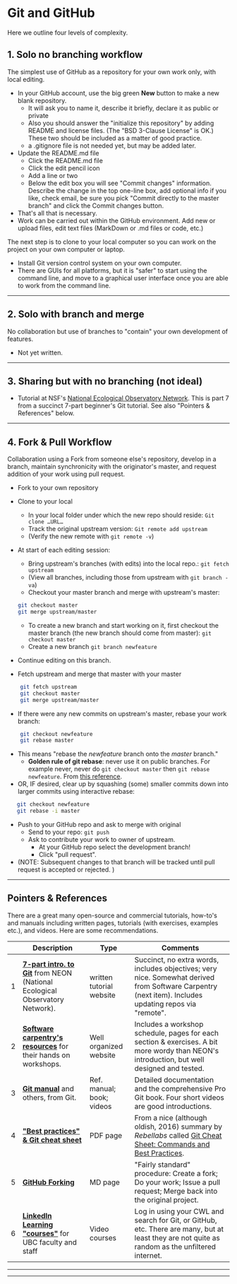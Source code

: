 # Git and GitHub

Here we outline four levels of complexity.

## 1. Solo no branching workflow

The simplest use of GitHub as a repository for your own work only, with local editing.

- In your GitHub account, use the big green **New** button to make a new blank repository.
  - It will ask you to name it, describe it briefly, declare it as public or private
  - Also you should answer the "initialize this repository" by adding README and license files. (The "BSD 3-Clause License" is OK.) These two should be included as a matter of good practice. 
  - a .gitignore file is not needed yet, but may be added later.
- Update the README.md file
  - Click the README.md file
  - Click the edit pencil icon
  - Add a line or two
  - Below the edit box you will see "Commit changes" information. Describe the change in the top one-line box, add optional info if you like, check email, be sure you pick "Commit directly to the master branch" and click the Commit changes button.
- That's all that is necessary.
- Work can be carried out within the GitHub environment. Add new or upload files, edit text files (MarkDown or .md files or code, etc.) 

The next step is to clone to your local computer so you can work on the project on your own computer or laptop.

- Install Git version control system on your own computer.
- There are GUIs for all platforms, but it is "safer" to start using the command line, and move to a graphical user interface once you are able to work from the command line. 

---

## 2. Solo with branch and merge

No collaboration but use of branches to "contain" your own development of features.

- Not yet written.

---

## 3. Sharing but with no branching (not ideal)

- Tutorial at NSF's [National Ecological Observatory Network](https://www.neonscience.org/git-setup-remote). This is part 7 from a succinct 7-part beginner's Git tutorial. See also "Pointers & References" below. 

---

## 4. Fork & Pull Workflow

Collaboration using a Fork from someone else's repository, develop in a branch, maintain synchronicity with the originator's master, and request addition of your work using pull request. 

- Fork to your own repository
- Clone to your local 
  - In your local folder under which the new repo should reside: `Git clone …URL…`
  - Track the original upstream version: `Git remote add upstream`
  - (Verify the new remote with `git remote -v`)
- At start of each editing session:
  - Bring upstream's branches (with edits) into the local repo.: `git fetch upstream`
  - (View all branches, including those from upstream with `git branch -va`)
  - Checkout your master branch and merge with upstream's master: 
  
  ```bash
  git checkout master
  git merge upstream/master
  ```
  
  - To create a new branch and start working on it, first checkout the master branch (the new branch should come from master): `git checkout master`
  - Create a new branch `git branch newfeature`
- Continue editing on this branch.
- Fetch upstream and merge that master with your master

```bash
    git fetch upstream
    git checkout master
    git merge upstream/master
```

- If there were any new commits on upstream's master, rebase your work branch:

```bash
    git checkout newfeature
    git rebase master
```

- This means "rebase the _newfeature_ branch onto the _master_ branch."
  - **Golden rule of git rebase**: never use it on public branches. For example never, never do `git checkout master` then `git rebase newfeature`. From [this reference](https://www.atlassian.com/git/tutorials/merging-vs-rebasing#the-golden-rule-of-rebasing).
- OR, IF desired, clear up by squashing (some) smaller commits down into larger commits using interactive rebase:

```bash
   git checkout newfeature
   git rebase -i master
```

- Push to your GitHub repo and ask to merge with original 
  - Send to your repo: `git push`
  - Ask to contribute your work to owner of upstream.
    - At your GitHub repo select the development branch! 
    - Click "pull request". 
- (NOTE: Subsequent changes to that branch will be tracked until pull request is accepted or rejected. )

---

## Pointers & References

There are a great many open-source and commercial tutorials, how-to's and manuals including written pages, tutorials (with exercises, examples etc.), and videos. Here are some recommendations.

||Description|Type|Comments|
|---|---|---|---|
|1|**[7-part intro. to Git](https://www.neonscience.org/version-control-git-series)** from NEON (National Ecological Observatory Network).|written tutorial website|Succinct, no extra words, includes objectives; very nice. Somewhat derived from Software Carpentry (next item). Includes updating repos via "remote".|
|2|**[Software carpentry's resources](https://swcarpentry.github.io/git-novice/)** for their hands on workshops.|Well organized website|Includes a workshop schedule, pages for each section & exercises. A bit more wordy than NEON's introduction, but well designed and tested.|
|3|**[Git manual](https://git-scm.com/doc)** and others, from Git.|Ref. manual; book; videos|Detailed documentation and the comprehensive Pro Git book. Four short videos are good introductions.|
|4|**["Best practices" & Git cheat sheet](https://www.jrebel.com/system/files/git-cheat-sheet.pdf)**|PDF page|From a nice (although oldish, 2016) summary by _Rebellabs_ called [Git Cheat Sheet: Commands and Best Practices](https://www.jrebel.com/blog/git-cheat-sheet).|
|5|**[GitHub Forking](https://gist.github.com/Chaser324/ce0505fbed06b947d962)**|MD page|"Fairly standard" procedure: Create a fork; Do your work; Issue a pull request; Merge back into the original project.|
|6|**[LinkedIn Learning "courses"](https://linkedinlearning.ubc.ca)** for UBC faculty and staff|Video courses|Log in using your CWL and search for Git, or GitHub, etc. There are many, but at least they are not quite as random as the unfiltered internet.|

---
---
